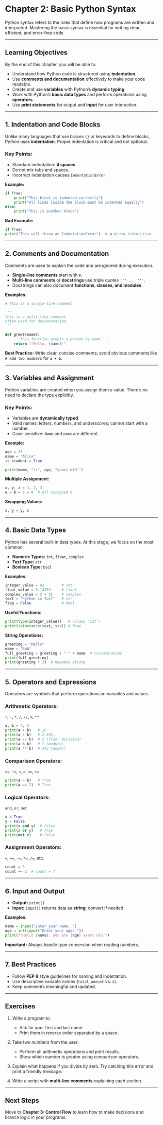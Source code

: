 # Chapter 2: Basic Python Syntax

Python syntax refers to the rules that define how programs are written and interpreted. Mastering the basic syntax is essential for writing clear, efficient, and error-free code.

---

## Learning Objectives

By the end of this chapter, you will be able to:

- Understand how Python code is structured using **indentation**.
- Use **comments and documentation** effectively to make your code readable.
- Create and use **variables** with Python’s **dynamic typing**.
- Work with Python’s **basic data types** and perform operations using **operators**.
- Use **print statements** for output and **input** for user interaction.

---

## 1. Indentation and Code Blocks

Unlike many languages that use braces `{}` or keywords to define blocks, Python uses **indentation**. Proper indentation is critical and not optional.

### Key Points:
- Standard indentation: **4 spaces**.
- Do not mix tabs and spaces.
- Incorrect indentation causes `IndentationError`.

**Example:**

```python
if True:
    print("This block is indented correctly")
    print("All lines inside the block must be indented equally")
else:
    print("This is another block")
```

**Bad Example:**

```python
if True:
print("This will throw an IndentationError")  # ❌ Wrong indentation
```

---

## 2. Comments and Documentation

Comments are used to explain the code and are ignored during execution.

- **Single-line comments** start with `#`.
- **Multi-line comments** or **docstrings** use triple quotes `''' ... '''`.
- Docstrings can also document **functions, classes, and modules**.

**Examples:**

```python
# This is a single-line comment

'''
This is a multi-line comment
often used for documentation.
'''

def greet(name):
    '''This function greets a person by name.'''
    return f"Hello, {name}!"
```

**Best Practice:** Write clear, concise comments; avoid obvious comments like `# add two numbers` for `a + b`.

---

## 3. Variables and Assignment

Python variables are created when you assign them a value. There’s no need to declare the type explicitly.

### Key Points:
- Variables are **dynamically typed**.
- Valid names: letters, numbers, and underscores; cannot start with a number.
- Case-sensitive: `Name` and `name` are different.

**Example:**

```python
age = 25
name = "Alice"
is_student = True

print(name, "is", age, "years old.")
```

**Multiple Assignment:**

```python
x, y, z = 1, 2, 3
a = b = c = 0  # All assigned 0
```

**Swapping Values:**

```python
x, y = y, x
```

---

## 4. Basic Data Types

Python has several built-in data types. At this stage, we focus on the most common:

- **Numeric Types:** `int`, `float`, `complex`
- **Text Type:** `str`
- **Boolean Type:** `bool`

**Examples:**

```python
integer_value = 42        # int
float_value = 3.14159     # float
complex_value = 2 + 3j    # complex
text = "Python is fun!"   # str
flag = False              # bool
```

**Useful Functions:**

```python
print(type(integer_value))   # <class 'int'>
print(isinstance(text, str)) # True
```

**String Operations:**

```python
greeting = "Hello"
name = "Bob"
full_greeting = greeting + " " + name  # Concatenation
print(full_greeting)
print(greeting * 3)  # Repeats string
```

---

## 5. Operators and Expressions

Operators are symbols that perform operations on variables and values.

### Arithmetic Operators:
`+`, `-`, `*`, `/`, `//`, `%`, `**`

```python
a, b = 7, 3
print(a + b)   # 10
print(a / b)   # 2.333...
print(a // b)  # 2 (floor division)
print(a % b)   # 1 (modulo)
print(a ** b)  # 343 (power)
```

### Comparison Operators:
`==`, `!=`, `<`, `>`, `<=`, `>=`

```python
print(a > b)   # True
print(a == 7)  # True
```

### Logical Operators:
`and`, `or`, `not`

```python
x = True
y = False
print(x and y)  # False
print(x or y)   # True
print(not x)    # False
```

### Assignment Operators:
`=`, `+=`, `-=`, `*=`, `/=`, etc.

```python
count = 5
count += 2  # count = 7
```

---

## 6. Input and Output

- **Output:** `print()`
- **Input:** `input()` returns data as **string**; convert if needed.

**Examples:**

```python
name = input("Enter your name: ")
age = int(input("Enter your age: "))
print(f"Hello {name}, you are {age} years old.")
```

**Important:** Always handle type conversion when reading numbers.

---

## 7. Best Practices

- Follow **PEP 8** style guidelines for naming and indentation.
- Use descriptive variable names (`total_amount` vs. `x`).
- Keep comments meaningful and updated.

---

## Exercises

1. Write a program to:
   - Ask for your first and last name.
   - Print them in reverse order separated by a space.

2. Take two numbers from the user:
   - Perform all arithmetic operations and print results.
   - Show which number is greater using comparison operators.

3. Explain what happens if you divide by zero. Try catching this error and print a friendly message.

4. Write a script with **multi-line comments** explaining each section.

---

## Next Steps

Move to **Chapter 3: Control Flow** to learn how to make decisions and branch logic in your programs.
